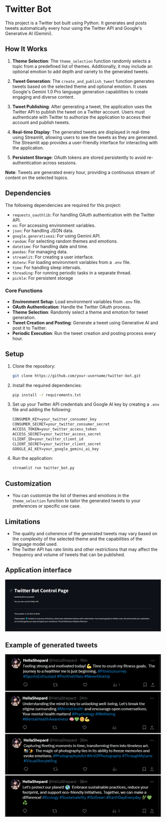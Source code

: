 # Twitter Bot

This project is a Twitter bot built using Python. It generates and posts tweets automatically every hour using the Twitter API and Google's Generative AI (Gemini).

## How It Works

1. **Theme Selection**: The `theme_selection` function randomly selects a topic from a predefined list of themes. Additionally, it may include an optional emotion to add depth and variety to the generated tweets.

2. **Tweet Generation**: The `create_and_publish_tweet` function generates tweets based on the selected theme and optional emotion. It uses Google's Gemini 1.0 Pro language generation capabilities to create engaging and diverse content.

3. **Tweet Publishing**: After generating a tweet, the application uses the Twitter API to publish the tweet on a Twitter account. Users must authenticate with Twitter to authorize the application to access their account and publish tweets.

4. **Real-time Display**: The generated tweets are displayed in real-time using Streamlit, allowing users to see the tweets as they are generated. The Streamlit app provides a user-friendly interface for interacting with the application.

5. **Persistent Storage**: OAuth tokens are stored persistently to avoid re-authentication across sessions.

**Note**: Tweets are generated every hour, providing a continuous stream of content on the selected topics.

## Dependencies

The following dependencies are required for this project:

- `requests_oauthlib`: For handling OAuth authentication with the Twitter API.
- `os`: For accessing environment variables.
- `json`: For handling JSON data.
- `google.generativeai`: For using Gemini API.
- `random`: For selecting random themes and emotions.
- `datetime`: For handling date and time.
- `pandas`: For managing data.
- `streamlit`: For creating a user interface.
- `dotenv`: For loading environment variables from a `.env` file.
- `time`: For handling sleep intervals.
- `threading`: For running periodic tasks in a separate thread.
- `pickle`: For persistent storage

### Core Functions

- **Environment Setup**: Load environment variables from `.env` file.
- **OAuth Authentication**: Handle the Twitter OAuth process.
- **Theme Selection**: Randomly select a theme and emotion for tweet generation.
- **Tweet Creation and Posting**: Generate a tweet using Generative AI and post it to Twitter.
- **Periodic Execution**: Run the tweet creation and posting process every hour.

## Setup

1. Clone the repository:

    ```bash
    git clone https://github.com/your-username/twitter-bot.git
    ```

2. Install the required dependencies:

    ```bash
    pip install -r requirements.txt
    ```

3. Set up your Twitter API credentials and Google AI key by creating a `.env` file and adding the following:

    ```plaintext
    CONSUMER_KEY=your_twitter_consumer_key
    CONSUMER_SECRET=your_twitter_consumer_secret
    ACCESS_TOKEN=your_twitter_access_token
    ACCESS_SECRET=your_twitter_access_secret
    CLIENT_ID=your_twitter_client_id
    CLIENT_SECRET=your_twitter_client_secret
    GOOGLE_AI_KEY=your_google_gemini_ai_key
    ```

4. Run the application:

    ```bash
    streamlit run twitter_bot.py
    ```

## Customization

- You can customize the list of themes and emotions in the `theme_selection` function to tailor the generated tweets to your preferences or specific use case.

## Limitations

- The quality and coherence of the generated tweets may vary based on the complexity of the selected theme and the capabilities of the language model used.
- The Twitter API has rate limits and other restrictions that may affect the frequency and volume of tweets that can be published.

## Application interface
![Aplication Screenshot](screenshots/app_interface.png)

## Example of generated tweets
![Example tweet](screenshots/Example1.png)
![Example tweet](screenshots/Example2.png)
![Example tweet](screenshots/Example3.png)
![Example tweet](screenshots/Example4.png)